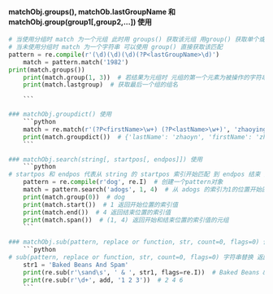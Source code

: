 #### matchObj.groups(), matchOb.lastGroupName 和 matchObj.group(group1[,group2,...]) 使用
```python                                                              
# 当使用分组时 match 为一个元组 此时用 groups() 获取该元组 用group() 获取单个或多个指定的元组
# 当未使用分组时 match 为一个字符串 可以使用 group() 直接获取该匹配                          
pattern = re.compile(r'(\d)(\d)(\d)(?P<lastGroupName>\d)')                                   
	match = pattern.match('1982')                                                                
print(match.groups())                                                                        
	print(match.group(1, 3))  # 若结果为元组时 元组的第一个元素为被操作的字符串                  
	print(match.lastgroup)  # 获取最后一个组的组名                                               

	```

### matchObj.groupdict() 使用  
	```python                                                          
	match = re.match(r'(?P<firstName>\w+) (?P<lastName>\w+)', 'zhaoyingnan zhaoyn')
	print(match.groupdict())  # {'lastName': 'zhaoyn', 'firstName': 'zhaoyingnan'}
	```

### matchObj.search(string[, startpos[, endpos]]) 使用
	```python
# startpos 和 endpos 代表从 string 的 startpos 索引开始匹配 到 endpos 结束 索引从0开始
	pattern = re.compile(r'dog', re.I)  # 创建一个pattern对象
	match = pattern.search('adogs', 1, 4)  # 从 adogs 的索引为1的位置开始匹配 到索引位置为4时结束匹配
	print(match.group(0))  # dog      
	print(match.start())  # 1 返回开始位置的索引值     
	print(match.end())  # 4 返回结束位置的索引值            
	print(match.span())  # (1, 4) 返回开始和结束位置的索引值的元组
	```

### matchObj.sub(pattern, replace or function, str, count=0, flags=0) 使用
	```python
# sub(pattern, replace or function, str, count=0, flags=0) 字符串替换 返回替换后的字符串
	str1 = 'Baked Beans And Spam'                 
	print(re.sub(r'\sand\s', ' & ', str1, flags=re.I))  # Baked Beans & Spam                                                                                     
	print(re.sub(r'\d+', add, '1 2 3'))  # 2 4 6
	```

